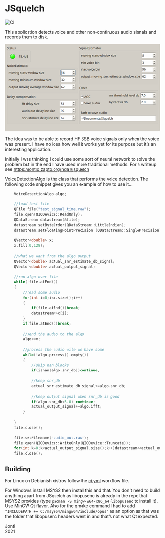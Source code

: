 # JSquelch

![CI](https://github.com/jontio/JSquelch/workflows/CI/badge.svg)

This application detects voice and other non-continuous audio signals and records them to disk.

![](Screenshot_20210228_154442.png)

The idea was to be able to record HF SSB voice signals only when the voice was present. I have no idea how well it works yet for its purpose but it’s an interesting application.

Initially I was thinking I could use some sort of neural network to solve the problem but in the end I have used more traditional methods. For a writeup see https://jontio.zapto.org/hda1/jsquelch 

VoiceDetectionAlgo is the class that performs the voice detection. The following code snippet gives you an example of how to use it…

```C++
    VoiceDetectionAlgo algo;

    //load test file
    QFile file("test_signal_time.raw");
    file.open(QIODevice::ReadOnly);
    QDataStream datastream(&file);
    datastream.setByteOrder(QDataStream::LittleEndian);
    datastream.setFloatingPointPrecision (QDataStream::SinglePrecision);

    QVector<double> x;
    x.fill(0,128);

    //what we want from the algo output
    QVector<double> actual_snr_estimate_db_signal;
    QVector<double> actual_output_signal;

    //run algo over file
    while(!file.atEnd())
    {
        //read some audio
        for(int i=0;i<x.size();i++)
        {
            if(file.atEnd())break;
            datastream>>x[i];
        }
        if(file.atEnd())break;

        //send the audio to the algo
        algo<<x;

        //process the audio wile we have some
        while(!algo.process().empty())
        {
            //skip nan blocks
            if(isnan(algo.snr_db))continue;

            //keep snr_db
            actual_snr_estimate_db_signal+=algo.snr_db;

            //keep output signal when snr_db is good
            if(algo.snr_db<5.0) continue;
            actual_output_signal+=algo.ifft;
        }

    }
    file.close();

    file.setFileName("audio_out.raw");
    file.open(QIODevice::WriteOnly|QIODevice::Truncate));
    for(int k=0;k<actual_output_signal.size();k++)datastream<<actual_output_signal[k];
    file.close();
```

## Building

For Linux on Debianish distros follow the [ci.yml](.github/workflows/ci.yml) workflow file.

For Windows install MSYS2 then install this and that. You don't need to build anything apart from JSquelch as libopusenc is already in the repo that MSYS2 provides (type `pacman -S mingw-w64-x86_64-libopusenc` to install it). Use MinGW Qt flavor. Also for the qmake command I had to add `"INCLUDEPATH += C:/msys64/mingw64/include/opus"` as an option as that was the folder that libopusenc headers went in and that's not what Qt expected.

Jonti <br>
2021
